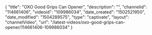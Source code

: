 {
    "title": "OXO Good Grips Can Opener",
    "description": "",
    "channelid": "114661406",
    "videoid": "109986034",
    "date_created": "1502521950",
    "date_modified": "1504289575",
    "type": "captivate",
    "layout": "channelVideo",
    "url": "\/latest-videos\/oxo-good-grips-can-opener\/114661406-109986034"
}